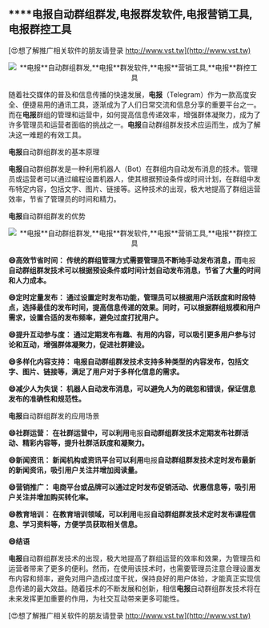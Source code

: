 ## ****电报**自动群组群发,**电报**群发软件,**电报**营销工具,**电报**群控工具**

[😍想了解推广相关软件的朋友请登录 http://www.vst.tw](http://www.vst.tw)

 <center><img src="https://vst.tw/MP4/tuiguang/png/7.png" alt="**电报**自动群组群发,**电报**群发软件,**电报**营销工具,**电报**群控工具"></center>

随着社交媒体的普及和信息传播的快速发展，**电报**（Telegram）作为一款高度安全、便捷易用的通讯工具，逐渐成为了人们日常交流和信息分享的重要平台之一。而在**电报**群组的管理和运营中，如何提高信息传递效率，增强群体凝聚力，成为了许多管理员和运营者面临的挑战之一。**电报**自动群组群发技术应运而生，成为了解决这一难题的有效工具。

**电报**自动群组群发的基本原理

**电报**自动群组群发是一种利用机器人（Bot）在群组内自动发布消息的技术。管理员或运营者可以通过编程设置机器人，使其根据预设条件或时间计划，在群组中发布特定内容，包括文字、图片、链接等。这种技术的出现，极大地提高了群组运营效率，节省了管理员的时间和精力。

**电报**自动群组群发的优势

 <center><img src="https://vst.tw/MP4/tuiguang/png/7.png" alt="**电报**自动群组群发,**电报**群发软件,**电报**营销工具,**电报**群控工具"></center>

**😄高效节省时间： 传统的群组管理方式需要管理员不断地手动发布消息，而**电报**自动群组群发技术可以根据预设条件或时间计划自动发布消息，节省了大量的时间和人力成本。**

**😄定时定量发布： 通过设置定时发布功能，管理员可以根据用户活跃度和时段特点，选择最佳的发布时间，提高信息传递的效果。同时，可以根据群组规模和用户需求，设置合适的发布频率，避免过度打扰用户。**

**😄提升互动参与度： 通过定期发布有趣、有用的内容，可以吸引更多用户参与讨论和互动，增强群体凝聚力，促进社群建设。**

**😄多样化内容支持： **电报**自动群组群发技术支持多种类型的内容发布，包括文字、图片、链接等，满足了用户对于多样化信息的需求。**

**😄减少人为失误： 机器人自动发布消息，可以避免人为的疏忽和错误，保证信息发布的准确性和规范性。**

**电报**自动群组群发的应用场景

**😄社群运营： 在社群运营中，可以利用**电报**自动群组群发技术定期发布社群活动、精彩内容等，提升社群活跃度和凝聚力。**

**😄新闻资讯： 新闻机构或资讯平台可以利用**电报**自动群组群发技术定时发布最新的新闻资讯，吸引用户关注并增加阅读量。**

**😄营销推广： 电商平台或品牌可以通过定时发布促销活动、优惠信息等，吸引用户关注并增加购买转化率。**

**😄教育培训： 在教育培训领域，可以利用**电报**自动群组群发技术定时发布课程信息、学习资料等，方便学员获取相关信息。**

**😄结语**

**电报**自动群组群发技术的出现，极大地提高了群组运营的效率和效果，为管理员和运营者带来了更多的便利。然而，在使用该技术时，也需要管理员注意合理设置发布内容和频率，避免对用户造成过度干扰，保持良好的用户体验，才能真正实现信息传递的最大效益。随着技术的不断发展和创新，相信**电报**自动群组群发技术将在未来发挥更加重要的作用，为社交互动带来更多可能性。

[😍想了解推广相关软件的朋友请登录 http://www.vst.tw](http://www.vst.tw)



